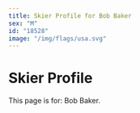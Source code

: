 ```yaml
---
title: Skier Profile for Bob Baker
sex: "M"
id: "18528"
image: "/img/flags/usa.svg" 
---
```


# Skier Profile

This page is for: Bob Baker.
    